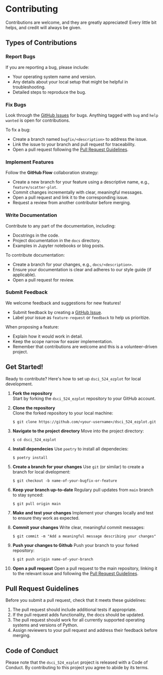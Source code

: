 # Contributing

Contributions are welcome, and they are greatly appreciated! Every little bit
helps, and credit will always be given.

## Types of Contributions

### Report Bugs

If you are reporting a bug, please include:

* Your operating system name and version.
* Any details about your local setup that might be helpful in troubleshooting.
* Detailed steps to reproduce the bug.

### Fix Bugs

Look through the [GitHub Issues](https://github.com/UBC-MDS/dsci_524_ezplot/issues) for bugs. Anything tagged with `bug` and `help wanted` is open for contributions.

To fix a bug:
* Create a branch named `bugfix/<description>` to address the issue.
* Link the issue to your branch and pull request for traceability.
* Open a pull request following the [Pull Request Guidelines](#pull-request-guidelines).

### Implement Features

Follow the **GitHub Flow** collaboration strategy:

* Create a new branch for your feature using a descriptive name, e.g., `feature/scatter-plot`.
* Commit changes incrementally with clear, meaningful messages.
* Open a pull request and link it to the corresponding issue.
* Request a review from another contributor before merging.

### Write Documentation

Contribute to any part of the documentation, including:
* Docstrings in the code.
* Project documentation in the `docs` directory.
* Examples in Jupyter notebooks or blog posts.

To contribute documentation:
* Create a branch for your changes, e.g., `docs/<description>`.
* Ensure your documentation is clear and adheres to our style guide (if applicable).
* Open a pull request for review.

### Submit Feedback

We welcome feedback and suggestions for new features! 
* Submit feedback by creating a [GitHub Issue](https://github.com/UBC-MDS/dsci_524_ezplot/issues).
* Label your issue as `feature-request` or `feedback` to help us prioritize.

When proposing a feature:
* Explain how it would work in detail.
* Keep the scope narrow for easier implementation.
* Remember that contributions are welcome and this is a volunteer-driven project.

## Get Started!

Ready to contribute? Here's how to set up `dsci_524_ezplot` for local development.

1. **Fork the repository**  
   Start by forking the `dsci_524_ezplot` repository to your GitHub account.

2. **Clone the repository**  
   Clone the forked repository to your local machine:
   ```console
   $ git clone https://github.com/<your-username>/dsci_524_ezplot.git

3. **Navigate to the project directory**
    Move into the project directory:
    ```console
    $ cd dsci_524_ezplot
    ```

4. **Install dependecies**
    Use `poetry` to install all dependecies:
     ```console
    $ poetry install
    ```

5. **Create a branch for your changes**
    Use `git` (or similar) to create a branch for local dvelopment:
     ```console
    $ git checkout -b name-of-your-bugfix-or-feature
    ```

6. **Keep your branch up-to-date**
    Regulary pull updates from `main` branch to stay synced:
    ```console
    $ git pull origin main
    ```
7. **Make and test your changes**
    Implement your changes locally and test to ensure they work as expected.

8. **Commit your changes**
    Write clear, meaningful commit messages:
     ```console
    $ git commit -m "Add a meaningful message describing your changes"
    ```
9. **Push your changes to Github**
    Push your branch to your forked repository:
     ```console
    $ git push origin name-of-your-branch
    ```
10. **Open a pull request**
    Open a pull request to the main repository, linking it to the relevant issue and following the [Pull Request Guidelines](#pull-request-guidelines).

## Pull Request Guidelines

Before you submit a pull request, check that it meets these guidelines:

1. The pull request should include additional tests if appropriate.
2. If the pull request adds functionality, the docs should be updated.
3. The pull request should work for all currently supported operating systems and versions of Python.
4. Assign reviewers to your pull request and address their feedback before merging. 

## Code of Conduct

Please note that the `dsci_524_ezplot` project is released with a
Code of Conduct. By contributing to this project you agree to abide by its terms.